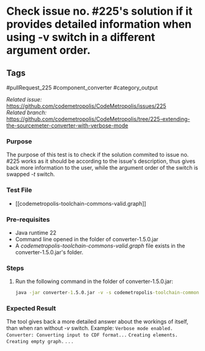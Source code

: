 # Check issue no. #225's solution if it provides detailed information when using -v switch in a different argument order.

## Tags
#pullRequest_225 #component_converter #category_output

_Related issue:_ https://github.com/codemetropolis/CodeMetropolis/issues/225 <br>
_Related branch:_ https://github.com/codemetropolis/CodeMetropolis/tree/225-extending-the-sourcemeter-converter-with-verbose-mode

### Purpose
The purpose of this test is to check if the solution commited to issue no. #225 works as it should be according to the issue's description, thus gives back more information to the user, while the argument order of the switch is swapped *-t* switch.

### Test File
- [[codemetropolis-toolchain-commons-valid.graph]]

### Pre-requisites
- Java runtime 22
- Command line opened in the folder of converter-1.5.0.jar
- A *codemetropolis-toolchain-commons-valid.graph* file exists in the converter-1.5.0.jar's folder. 

### Steps
1. Run the following command in the folder of converter-1.5.0.jar:
	```cmd
	java -jar converter-1.5.0.jar -v -s codemetropolis-toolchain-commons-valid.graph -t sourcemeter
	```

### Expected Result
The tool gives back a more detailed answer about the workings of itself, than when ran without *-v* switch. Example: 
`Verbose mode enabled.`
`Converter: Converting input to CDF format...`
`Creating elements.`
`Creating empty graph.`
. . .